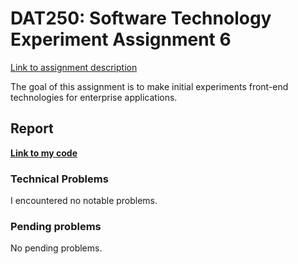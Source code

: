 # DAT250: Software Technology Experiment Assignment 6

[Link to assignment description](https://github.com/selabhvl/dat250public/blob/master/expassignments/expass6.md)

The goal of this assignment is to make initial experiments front-end technologies for enterprise applications.
## Report

**[Link to my code](https://github.com/digernes/dat250-assignment-6/)**

### Technical Problems

I encountered no notable problems.

### Pending problems

No pending problems. 
